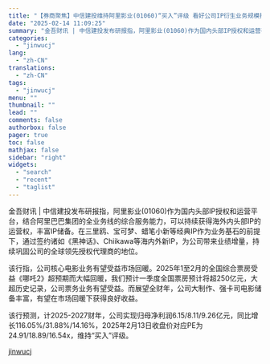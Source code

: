 ```yaml
---
title: "【券商聚焦】中信建投维持阿里影业(01060)“买入”评级 看好公司IP衍生业务规模持续扩张"
date: "2025-02-14 11:09:25"
summary: "金吾财讯 | 中信建投发布研报指，阿里影业(01060)作为国内头部IP授权和运营平台，结合阿里巴巴..."
categories:
  - "jinwucj"
lang:
  - "zh-CN"
translations:
  - "zh-CN"
tags:
  - "jinwucj"
menu: ""
thumbnail: ""
lead: ""
comments: false
authorbox: false
pager: true
toc: false
mathjax: false
sidebar: "right"
widgets:
  - "search"
  - "recent"
  - "taglist"
---
```


金吾财讯 | 中信建投发布研报指，阿里影业(01060)作为国内头部IP授权和运营平台，结合阿里巴巴集团的全业务线的综合服务能力，可以持续获得海外内头部IP的运营权，丰富IP储备。在三里鸥、宝可梦、蜡笔小新等经典IP作为业务基石的前提下，通过签约诸如《黑神话》、Chiikawa等海内外新IP，为公司带来业绩增量，持续巩固公司的全球领先授权代理商的地位。  


该行指，公司核心电影业务有望受益市场回暖。2025年1至2月的全国综合票房受益《哪吒2》超预期而大幅回暖，我们预计一季度全国票房预计将超250亿元，大超历史记录，公司票务业务有望受益。而展望全财年，公司大制作、强卡司电影储备丰富，有望在市场回暖下获得良好收益。

该行预测，计2025-2027财年，公司实现归母净利润6.15/8.11/9.26亿元，同比增长116.05%/31.88%/14.16%，2025年2月13日收盘价对应PE为24.91/18.89/16.54x，维持“买入”评级。

[jinwucj](https://sky.szfiu.com/info/hk/details/266256123)
